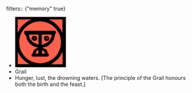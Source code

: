 filters:: {"memory" true}

- ![image.png](../assets/image_1700898202685_0.png)
- Grail
- Hunger, lust, the drowning waters. [The principle of the Grail honours both the birth and the feast.]